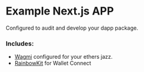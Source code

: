 # Example Next.js APP
Configured to audit and develop your dapp package.

### Includes:
- [Wagmi](https://wagmi.sh/) configured for your ethers jazz.
- [RainbowKit]() for Wallet Connect